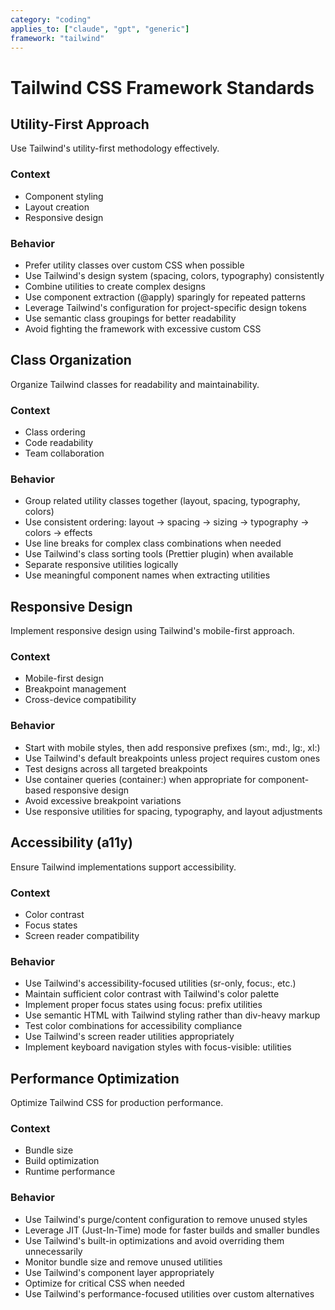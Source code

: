 ```yaml
---
category: "coding"
applies_to: ["claude", "gpt", "generic"]
framework: "tailwind"
---
```


# Tailwind CSS Framework Standards

## Utility-First Approach
Use Tailwind's utility-first methodology effectively.

### Context
- Component styling
- Layout creation
- Responsive design

### Behavior
- Prefer utility classes over custom CSS when possible
- Use Tailwind's design system (spacing, colors, typography) consistently
- Combine utilities to create complex designs
- Use component extraction (@apply) sparingly for repeated patterns
- Leverage Tailwind's configuration for project-specific design tokens
- Use semantic class groupings for better readability
- Avoid fighting the framework with excessive custom CSS

## Class Organization
Organize Tailwind classes for readability and maintainability.

### Context
- Class ordering
- Code readability
- Team collaboration

### Behavior
- Group related utility classes together (layout, spacing, typography, colors)
- Use consistent ordering: layout → spacing → sizing → typography → colors → effects
- Use line breaks for complex class combinations when needed
- Use Tailwind's class sorting tools (Prettier plugin) when available
- Separate responsive utilities logically
- Use meaningful component names when extracting utilities

## Responsive Design
Implement responsive design using Tailwind's mobile-first approach.

### Context
- Mobile-first design
- Breakpoint management
- Cross-device compatibility

### Behavior
- Start with mobile styles, then add responsive prefixes (sm:, md:, lg:, xl:)
- Use Tailwind's default breakpoints unless project requires custom ones
- Test designs across all targeted breakpoints
- Use container queries (container:) when appropriate for component-based responsive design
- Avoid excessive breakpoint variations
- Use responsive utilities for spacing, typography, and layout adjustments

## Accessibility (a11y)
Ensure Tailwind implementations support accessibility.

### Context
- Color contrast
- Focus states
- Screen reader compatibility

### Behavior
- Use Tailwind's accessibility-focused utilities (sr-only, focus:, etc.)
- Maintain sufficient color contrast with Tailwind's color palette
- Implement proper focus states using focus: prefix utilities
- Use semantic HTML with Tailwind styling rather than div-heavy markup
- Test color combinations for accessibility compliance
- Use Tailwind's screen reader utilities appropriately
- Implement keyboard navigation styles with focus-visible: utilities

## Performance Optimization
Optimize Tailwind CSS for production performance.

### Context
- Bundle size
- Build optimization
- Runtime performance

### Behavior
- Use Tailwind's purge/content configuration to remove unused styles
- Leverage JIT (Just-In-Time) mode for faster builds and smaller bundles
- Use Tailwind's built-in optimizations and avoid overriding them unnecessarily
- Monitor bundle size and remove unused utilities
- Use Tailwind's component layer appropriately
- Optimize for critical CSS when needed
- Use Tailwind's performance-focused utilities over custom alternatives